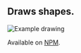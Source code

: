 ## Draws shapes.

![Example drawing](https://i.imgur.com/99ahPtG.png "Example")

Available on [NPM](https://www.npmjs.com/package/@pomle/micro-project).

